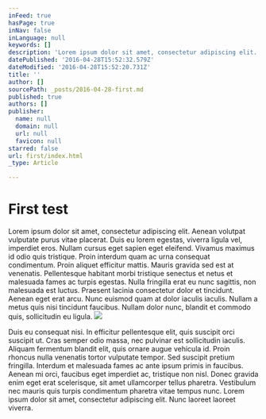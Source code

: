 ```yaml
---
inFeed: true
hasPage: true
inNav: false
inLanguage: null
keywords: []
description: 'Lorem ipsum dolor sit amet, consectetur adipiscing elit. Aenean volutpat vulputate purus vitae placerat. Duis eu lorem egestas, viverra ligula vel, imperdiet eros. Nullam cursus eget sapien eget eleifend. Vivamus maximus id odio quis tristique. Proin interdum quam ac urna consequat condimentum. Proin aliquet efficitur mattis. Mauris gravida sed est at venenatis. Pellentesque habitant morbi tristique senectus et netus et malesuada fames ac turpis egestas. Nulla fringilla erat eu nunc sagittis, non malesuada est luctus. Praesent lacinia consectetur dolor et tincidunt. Aenean eget erat arcu. Nunc euismod quam at dolor iaculis iaculis. Nullam a metus quis nisi tincidunt faucibus. Nullam dolor nunc, blandit et commodo quis, sollicitudin eu ligula.'
datePublished: '2016-04-28T15:52:32.579Z'
dateModified: '2016-04-28T15:52:20.731Z'
title: ''
author: []
sourcePath: _posts/2016-04-28-first.md
published: true
authors: []
publisher:
  name: null
  domain: null
  url: null
  favicon: null
starred: false
url: first/index.html
_type: Article

---
```

# First test

Lorem ipsum dolor sit amet, consectetur adipiscing elit. Aenean volutpat vulputate purus vitae placerat. Duis eu lorem egestas, viverra ligula vel, imperdiet eros. Nullam cursus eget sapien eget eleifend. Vivamus maximus id odio quis tristique. Proin interdum quam ac urna consequat condimentum. Proin aliquet efficitur mattis. Mauris gravida sed est at venenatis. Pellentesque habitant morbi tristique senectus et netus et malesuada fames ac turpis egestas. Nulla fringilla erat eu nunc sagittis, non malesuada est luctus. Praesent lacinia consectetur dolor et tincidunt. Aenean eget erat arcu. Nunc euismod quam at dolor iaculis iaculis. Nullam a metus quis nisi tincidunt faucibus. Nullam dolor nunc, blandit et commodo quis, sollicitudin eu ligula.
![](https://the-grid-user-content.s3-us-west-2.amazonaws.com/b303d4a7-8a9f-410f-89be-5b13ae9fed33.jpg)

Duis eu consequat nisi. In efficitur pellentesque elit, quis suscipit orci suscipit ut. Cras semper odio massa, nec pulvinar est sollicitudin iaculis. Aliquam fermentum blandit elit, quis ornare augue vehicula id. Proin rhoncus nulla venenatis tortor vulputate tempor. Sed suscipit pretium fringilla. Interdum et malesuada fames ac ante ipsum primis in faucibus. Aenean mi orci, faucibus eget imperdiet ac, tristique non nisl. Donec gravida enim eget erat scelerisque, sit amet ullamcorper tellus pharetra. Vestibulum nec mauris quis turpis condimentum pharetra vitae tempus nunc. Lorem ipsum dolor sit amet, consectetur adipiscing elit. Nunc laoreet laoreet viverra.
